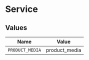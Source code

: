 # Service


## Values

| Name            | Value           |
| --------------- | --------------- |
| `PRODUCT_MEDIA` | product_media   |